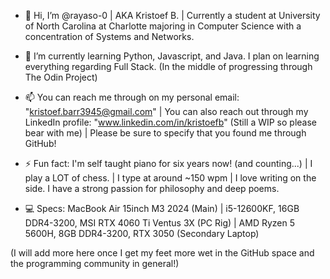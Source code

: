 - 👋 Hi, I’m @rayaso-0 | AKA Kristoef B. | Currently a student at University of North Carolina at Charlotte majoring in Computer Science with a concentration of Systems and Networks.

- 🌱 I’m currently learning Python, Javascript, and Java. I plan on learning everything regarding Full Stack. (In the middle of progressing through The Odin Project)

- 📫 You can reach me through on my personal email: "kristoef.barr3945@gmail.com" | You can also reach out through my LinkedIn profile: "www.linkedin.com/in/kristoefb" (Still a WIP so please bear with me) | Please be sure to specify that you found me through GitHub! 

- ⚡ Fun fact: I'm self taught piano for six years now! (and counting...) | I play a LOT of chess. | I type at around ~150 wpm | I love writing on the side. I have a strong passion for philosophy and deep poems. 

- 💻 Specs: MacBook Air 15inch M3 2024 (Main) | i5-12600KF, 16GB DDR4-3200, MSI RTX 4060 Ti Ventus 3X (PC Rig) | AMD Ryzen 5 5600H, 8GB DDR4-3200, RTX 3050 (Secondary Laptop)

(I will add more here once I get my feet more wet in the GitHub space and the programming community in general!)
